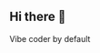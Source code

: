 ## Hi there 👋

Vibe coder by default 

<!--
**NyoYoungboy/NyoYoungboy** is a ✨ _special_ ✨ repository because its `README.md` (this file) appears on your GitHub profile.

Here are some ideas to get you started:

- Vibe coder by default 🔭 I’m currently working on ...
- 🌱 I’m currently learning ...
- 👯 I’m looking to collaborate on ...
- 🤔 I’m looking for help with ...
- 💬 Ask me about ...
- 📫 How to reach me: ...
- 😄 Pronouns: ...
- ⚡ Fun fact: ...
-->
